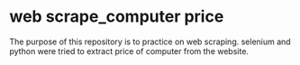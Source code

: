 # web scrape_computer price
The purpose of this repository is to practice on web scraping. selenium and python were tried to extract price of computer from the website.
